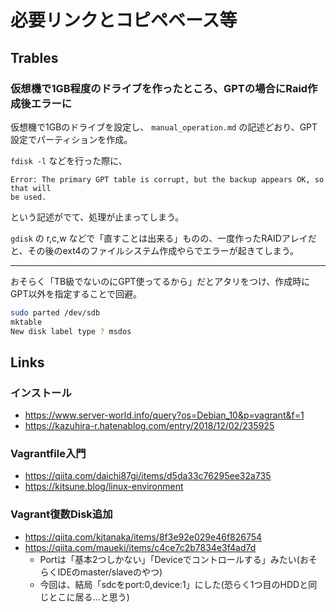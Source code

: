 必要リンクとコピペベース等
===

## Trables

### 仮想機で1GB程度のドライブを作ったところ、GPTの場合にRaid作成後エラーに

仮想機で1GBのドライブを設定し、 `manual_operation.md` の記述どおり、GPT設定でパーティションを作成。

`fdisk -l` などを行った際に、

```
Error: The primary GPT table is corrupt, but the backup appears OK, so that will
be used.
```

という記述がでて、処理が止まってしまう。

`gdisk` の r,c,w などで「直すことは出来る」ものの、一度作ったRAIDアレイだと、その後のext4のファイルシステム作成やらでエラーが起きてしまう。

---

おそらく「TB級でないのにGPT使ってるから」だとアタリをつけ、作成時にGPT以外を指定することで回避。

```bash
sudo parted /dev/sdb
mktable
New disk label type ? msdos
```
## Links

### インストール

- https://www.server-world.info/query?os=Debian_10&p=vagrant&f=1
- https://kazuhira-r.hatenablog.com/entry/2018/12/02/235925


### Vagrantfile入門

- https://qiita.com/daichi87gi/items/d5da33c76295ee32a735
- https://kitsune.blog/linux-environment

### Vagrant復数Disk追加

- https://qiita.com/kjtanaka/items/8f3e92e029e46f826754
- https://qiita.com/maueki/items/c4ce7c2b7834e3f4ad7d
  - Portは「基本2つしかない」「Deviceでコントロールする」みたい(おそらくIDEのmaster/slaveのやつ)
  - 今回は、結局「sdcをport:0,device:1」にした(恐らく1つ目のHDDと同じとこに居る…と思う)